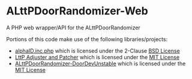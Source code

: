 # ALttPDoorRandomizer-Web
A PHP web wrapper/API for the ALttPDoorRandomizer


Portions of this code make use of the following libraries/projects:
- [alphaID.inc.php](https://github.com/loader/kvzlib/blob/master/php/functions/alphaID.inc.php) which is licensed under the 2-Clause [BSD License](https://opensource.org/licenses/bsd-license.php)
- [LttP Adjuster and Patcher](https://github.com/fabioyk/LttP-Adjuster) which is licensed under the [MIT License](https://opensource.org/licenses/MIT)
- [ALttPDoorRandomizer-DoorDevUnstable](https://github.com/aerinon/ALttPDoorRandomizer/tree/DoorDevUnstable) which is licensed under the [MIT License](https://opensource.org/licenses/MIT)
